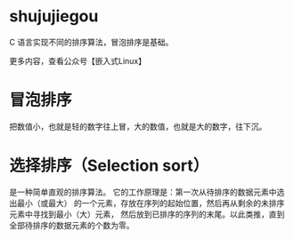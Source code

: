 # shujujiegou

C 语言实现不同的排序算法，冒泡排序是基础。

更多内容，查看公众号【嵌入式Linux】

# 冒泡排序
把数值小，也就是轻的数字往上冒，大的数值，也就是大的数字，往下沉。

# 选择排序（Selection sort）
是一种简单直观的排序算法。
它的工作原理是：第一次从待排序的数据元素中选出最小（或最大）
的一个元素，存放在序列的起始位置，然后再从剩余的未排序元素中寻找到最小（大）元素，
然后放到已排序的序列的末尾。以此类推，直到全部待排序的数据元素的个数为零。
